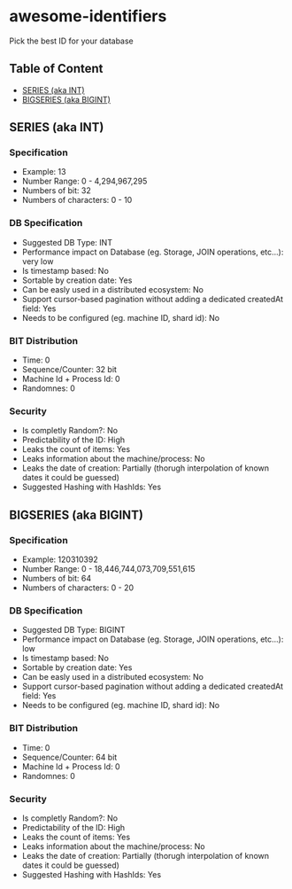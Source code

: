 # awesome-identifiers
Pick the best ID for your database

## Table of Content
- [SERIES (aka INT)](#series-aka-int)
- [BIGSERIES (aka BIGINT)](#bigseries-aka-bigint)

## SERIES (aka INT)
### Specification
* Example: 13
* Number Range: 0 - 4,294,967,295
* Numbers of bit: 32
* Numbers of characters: 0 - 10

### DB Specification
* Suggested DB Type: INT
* Performance impact on Database (eg. Storage, JOIN operations, etc...): very low
* Is timestamp based: No
* Sortable by creation date: Yes
* Can be easly used in a distributed ecosystem: No
* Support cursor-based pagination without adding a dedicated createdAt field: Yes
* Needs to be configured (eg. machine ID, shard id): No

### BIT Distribution
* Time: 0
* Sequence/Counter: 32 bit
* Machine Id + Process Id: 0
* Randomnes: 0

### Security
* Is completly Random?: No
* Predictability of the ID: High
* Leaks the count of items: Yes
* Leaks information about the machine/process: No
* Leaks the date of creation: Partially (thorugh interpolation of known dates it could be guessed)
* Suggested Hashing with HashIds: Yes

## BIGSERIES (aka BIGINT)
### Specification
* Example: 120310392
* Number Range: 0 - 18,446,744,073,709,551,615
* Numbers of bit: 64
* Numbers of characters: 0 - 20

### DB Specification
* Suggested DB Type: BIGINT
* Performance impact on Database (eg. Storage, JOIN operations, etc...): low
* Is timestamp based: No
* Sortable by creation date: Yes
* Can be easly used in a distributed ecosystem: No
* Support cursor-based pagination without adding a dedicated createdAt field: Yes
* Needs to be configured (eg. machine ID, shard id): No

### BIT Distribution
* Time: 0
* Sequence/Counter: 64 bit
* Machine Id + Process Id: 0
* Randomnes: 0

### Security
* Is completly Random?: No
* Predictability of the ID: High
* Leaks the count of items: Yes
* Leaks information about the machine/process: No
* Leaks the date of creation: Partially (thorugh interpolation of known dates it could be guessed)
* Suggested Hashing with HashIds: Yes

